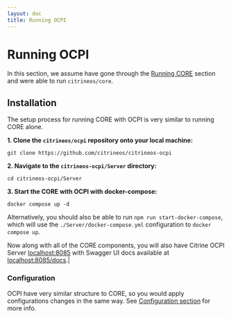 ```yaml
---
layout: doc
title: Running OCPI
---
```


# Running OCPI
In this section, we assume have gone through the [Running CORE](/docs/getting-started.html) section and were able 
to run `citrineos/core`. 

## Installation
The setup process for running CORE with OCPI is very similar to running CORE alone.

**1. Clone the `citrineos/ocpi` repository onto your local machine:**

    git clone https://github.com/citrineos/citrineos-ocpi

**2. Navigate to the `citrineos-ocpi/Server` directory:**

    cd citrineos-ocpi/Server

**3. Start the CORE with OCPI with docker-compose:**

    docker compose up -d

Alternatively, you should also be able to run `npm run start-docker-compose`, which will use the 
`./Server/docker-compose.yml` configuration to `docker compose up`.

Now along with all of the CORE components, you will also have Citrine OCPI Server [localhost:8085](http://localhost:8085) with Swagger UI docs available at [localhost:8085/docs](http://localhost:8085/docs).|

### Configuration

OCPI have very similar structure to CORE, so you would apply configurations changes in the same way. See 
[Configuration section](/docs/getting-started.html) for more info.
